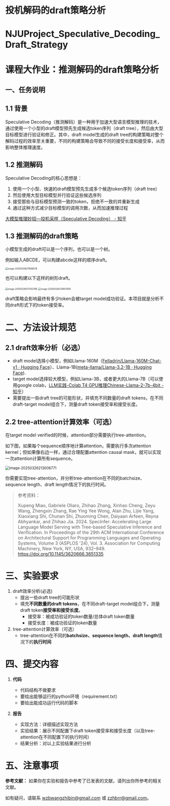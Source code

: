 # 投机解码的draft策略分析

# NJUProject_Speculative_Decoding_Draft_Strategy

# 课程大作业：推测解码的draft策略分析

## 一、任务说明

## 1.1 背景

Speculative Decoding（推测解码）是一种用于加速大型语言模型推理的技术，通过使用一个小型的draft模型预先生成候选token序列（draft tree），然后由大型目标模型进行验证和修正。其中，draft model生成的draft tree的构建策略对整个解码过程的效率至关重要，不同的构建策略会导致不同的接受长度和接受率，从而影响整体推理速度。

## 1.2 推测解码

Speculative Decoding的核心思想是：

1. 使用一个小型、快速的draft模型预先生成多个候选token序列（draft tree）
2. 然后使用大型目标模型并行验证这些候选序列
3. 接受那些与目标模型预测一致的token，拒绝不一致的并重新生成
4. 通过这种方式减少目标模型的调用次数，从而加速推理过程

[大模型推理妙招—投机采样（Speculative Decoding） - 知乎](https://zhuanlan.zhihu.com/p/651359908)

## 1.3 推测解码的draft策略

小模型生成的draft可以是一个序列，也可以是一个树。

例如输入ABCDE，可以构建abcde这样的顺序draft。

<img src="../images/NJUProject_Speculative_Decoding_Draft_Strategy/image-20250326211656076.png" alt="image-20250326211656076" style="zoom: 50%;" />

也可以构建以下这样的树形draft。

<img src="../images/NJUProject_Speculative_Decoding_Draft_Strategy/image-20250326211742789.png" alt="image-20250326211742789" style="zoom: 50%;" />

<img src="../images/NJUProject_Speculative_Decoding_Draft_Strategy/image-20250326212657459.png" alt="image-20250326212657459" style="zoom:50%;" />

draft策略会影响最终有多少token会被target model成功验证。本项目就是分析不同draft形式下的token接受率。

# 二、方法设计规范

## 2.1 draft效率分析（必选）

* draft model选择小模型，例如Llama-160M（[Felladrin/Llama-160M-Chat-v1 · Hugging Face](https://huggingface.co/Felladrin/Llama-160M-Chat-v1)）、Llama-1B([meta-llama/Llama-3.2-1B · Hugging Face](https://huggingface.co/meta-llama/Llama-3.2-1B)).
* target model选择较大模型，例如Llama-3B，或者更大的Llama-7B（可以使用google colab，[LLM实践-Colab T4 GPU推理Chinese-Llama-2-7b-4bit - 知乎](https://zhuanlan.zhihu.com/p/685046028)）
* 需要提出一些draft tree的可能形状，并填充不同数量的draft tokens，在不同draft-target model组合下，测量draft token接受率和接受长度。

## 2.2 tree-attention计算效率（可选）

在target model verified的时候，attention部分需要执行tree-attention。

如下图，如果每个sequence顺序地计算attention，需要执行多次attention kernel；但如果像右边一样，通过合理配置attention causal mask，就可以实现一次attention计算所有sequence。

<img src="../images/NJUProject_Speculative_Decoding_Draft_Strategy/image-20250326213006771.png" alt="image-20250326213006771" style="zoom: 80%;" />

你需要实现tree-attention，并分析tree-attention在不同的batchsize、sequence length、draft length情况下的执行时间。

> 参考资料：
>
> Xupeng Miao, Gabriele Oliaro, Zhihao Zhang, Xinhao Cheng, Zeyu Wang, Zhengxin Zhang, Rae Ying Yee Wong, Alan Zhu, Lijie Yang, Xiaoxiang Shi, Chunan Shi, Zhuoming Chen, Daiyaan Arfeen, Reyna Abhyankar, and Zhihao Jia. 2024. SpecInfer: Accelerating Large Language Model Serving with Tree-based Speculative Inference and Verification. In Proceedings of the 29th ACM International Conference on Architectural Support for Programming Languages and Operating Systems, Volume 3 (ASPLOS '24), Vol. 3. Association for Computing Machinery, New York, NY, USA, 932–949. https://doi.org/10.1145/3620666.3651335



# 三、实验要求

1. draft效率分析(必选)
   * 提出一些draft tree的可能形状
   * 填充**不同数量的draft tokens**，在不同draft-target model组合下，测量draft token**接受率和接受长度**。
     * 接受率：被成功验证的token数量/总体draft token数量
     * 接受长度：被成功验证的token数量
2. tree-attention计算效率（可选）
   * tree-attention在不同的**batchsize、sequence length、draft length**情况下的**执行时间**

# 四、提交内容

1. **代码**

   * 代码结构不做要求
   * 要给出能够运行的python环境（requirement.txt）
   * 要给出能成功运行代码的脚本

2. **报告**

   * 实现方法：详细描述实现方法

   - 实验结果：展示不同配置下draft token接受率和接受长度（以及tree-attention在不同配置下的执行时间）
   - 结果分析：对以上实验结果进行分析

# 五、注意事项

**参考文献：** 如果你在实验和报告中参考了已发表的文献，请列出你所参考的相关文献。

如有疑问，请联系 wzbwangzhibin@gmail.com 或 zzhbrr@gmail.com。
